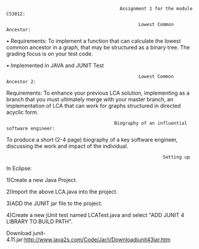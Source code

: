                                              Assignment 1 for the module CS3012:
                                              
                                                     Lowest Common Ancestor: 


•	Requirements: To implement a function that can calculate the lowest common ancestor in a graph, that may be structured as a binary tree. The grading focus is on your test code.

•	Implemented in JAVA and JUNIT Test


                                                     Lowest Common Ancestor 2:
 
 Requirements: To enhance your previous LCA solution, implementing as a branch that you must ultimately merge with your master branch, 
 an implementation of LCA that can work for graphs structured in directed acyclic form.
 
                                            Biography of an influential software engineer:
                                            
 To produce a short (2-4 page) biography of a key software engineer, discussing the work and impact  of the individual.

                                                              Setting up

In Eclipse:

1)Create a new Java Project.

2)Import the above LCA.java into the project.

3)ADD the JUNIT jar file to the project.

4)Create a new jUnit test named LCATest.java and select "ADD JUNIT 4 LIBRARY TO BUILD PATH".

 Download junit-4.11.jar:http://www.java2s.com/Code/Jar/j/Downloadjunit43jar.htm


